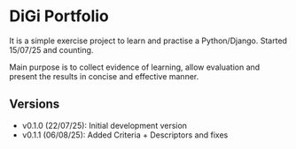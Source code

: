 # DiGi Portfolio
It is a simple exercise project to learn and practise a Python/Django. Started 15/07/25 and counting.

Main purpose is to collect evidence of learning, allow evaluation and present the results in concise and effective manner. 

## Versions
* v0.1.0 (22/07/25): Initial development version
* v0.1.1 (06/08/25): Added Criteria + Descriptors and fixes
